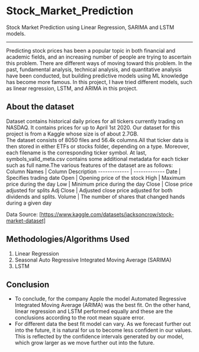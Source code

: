 # Stock_Market_Prediction
Stock Market Prediction using Linear Regression, SARIMA and LSTM models. </br><hr>
Predicting stock prices has been a popular topic in both financial and academic fields, and an increasing number of people are trying to ascertain this problem. There are different ways of moving toward this problem. In the past, fundamental analysis, technical analysis, and quantitative analysis have been conducted, but building predictive models using ML knowledge has become more famous. In this project, I have tried different models, such as linear regression, LSTM, and ARIMA in this project.
## About the dataset
Dataset contains historical daily prices for all tickers currently trading on NASDAQ. It contains prices for up to April 1st 2020. Our dataset for this project is from a Kaggle whose size is of about 2.7GB. <br/>
The dataset consists of 8050 files and 56.4k columns.All that ticker data is then stored in either ETFs or stocks folder, depending on a type. Moreover, each filename is the corresponding ticker symbol. At last, symbols_valid_meta.csv contains some additional metadata for each ticker such as full name.The various features of the dataset are as follows:
Column Names | Column Description
------------- | -------------
Date  | Specifies trading date
Open  | Opening price of the stock
High  | Maximum price during the day
Low  | Minimum price during the day
Close  | Close price adjusted for splits
Adj Close  | Adjusted close price adjusted for both dividends and splits.
Volume  | The number of shares that changed hands during a given day

Data Source: [https://www.kaggle.com/datasets/jacksoncrow/stock-market-dataset] <br/>

## Methodologies/Algorithms Used
1. Linear Regression
2. Seasonal Auto Regressive Integrated Moving Average (SARIMA)
3. LSTM 

## Conclusion
* To conclude, for the company Apple the model Automated Regressive Integrated Moving Average (ARIMA) was the best fit. On the other hand, linear regression and LSTM performed equally and these are the conclusions according to the root mean square error.
* For different data the best fit model can vary. As we forecast further out into the future, it is natural for us to become less confident in our values. This is reflected by the confidence intervals generated by our model, which grow larger as we move further out into the future.

